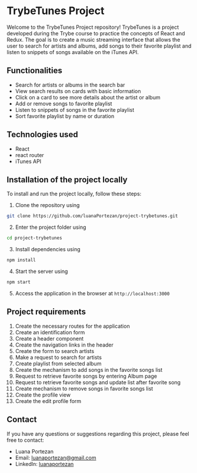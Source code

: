 # TrybeTunes Project

Welcome to the TrybeTunes Project repository! TrybeTunes is a project developed during the Trybe course to practice the concepts of React and Redux. The goal is to create a music streaming interface that allows the user to search for artists and albums, add songs to their favorite playlist and listen to snippets of songs available on the iTunes API.

## Functionalities

- Search for artists or albums in the search bar
- View search results on cards with basic information
- Click on a card to see more details about the artist or album
- Add or remove songs to favorite playlist
- Listen to snippets of songs in the favorite playlist
- Sort favorite playlist by name or duration

## Technologies used

- React
- react router
- iTunes API

## Installation of the project locally

To install and run the project locally, follow these steps:

1. Clone the repository using

```bash
git clone https://github.com/luanaPortezan/project-trybetunes.git
```
2. Enter the project folder using

```bash
cd project-trybetunes
```
3. Install dependencies using

```bash
npm install
```
4. Start the server using

```bash
npm start
```
5. Access the application in the browser at `http://localhost:3000`

## Project requirements

1. Create the necessary routes for the application
2. Create an identification form
3. Create a header component
4. Create the navigation links in the header
5. Create the form to search artists
6. Make a request to search for artists
7. Create playlist from selected album
8. Create the mechanism to add songs in the favorite songs list
9. Request to retrieve favorite songs by entering Album page
10. Request to retrieve favorite songs and update list after favorite song
11. Create mechanism to remove songs in favorite songs list
12. Create the profile view
13. Create the edit profile form

## Contact

If you have any questions or suggestions regarding this project, please feel free to contact:

- Luana Portezan
- Email: luanaportezan@gmail.com
- LinkedIn: [luanaportezan](https://www.linkedin.com/in/luanaportezan)
